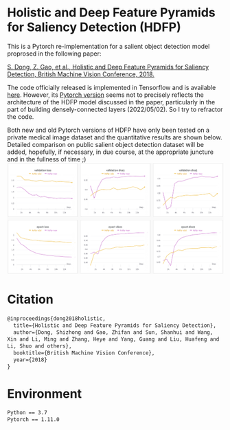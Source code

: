 # Holistic and Deep Feature Pyramids for Saliency Detection (HDFP)
This is a Pytorch re-implementation for a salient object detection model proprosed in the following paper:

[S. Dong, Z. Gao, et al., Holistic and Deep Feature Pyramids for Saliency Detection, British Machine Vision Conference, 2018.](http://bmvc2018.org/contents/papers/0212.pdf)

The code officially released is implemented in Tensorflow and is available [here](https://github.com/HIC-SYSU/HDFP). However, its [Pytorch version](https://github.com/zhifan-gao/HDFP-pytorch) seems not to precisely reflects the architecture of the HDFP model discussed in the paper, particularly in the part of building densely-connected layers (2022/05/02). So I try to refractor the code. 

Both new and old Pytorch versions of HDFP have only been tested on a private medical image dataset and the quantitative results are shown below. Detailed comparison on public salient object detection dataset will be added, hopefully, if necessary, in due course, at the appropriate juncture and in the fullness of time ;)
![mainimg](https://github.com/Masaaki-75/HDFP/blob/main/comp.png)


# Citation
```
@inproceedings{dong2018holistic,
  title={Holistic and Deep Feature Pyramids for Saliency Detection},
  author={Dong, Shizhong and Gao, Zhifan and Sun, Shanhui and Wang, Xin and Li, Ming and Zhang, Heye and Yang, Guang and Liu, Huafeng and Li, Shuo and others},
  booktitle={British Machine Vision Conference},
  year={2018}
}
```

# Environment
```
Python == 3.7
Pytorch == 1.11.0
```
